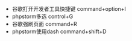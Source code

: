 * 谷歌打开开发者工具快捷键    command+option+I
* phpstorm多选              control+G
* 谷歌强刷页面               command+R
* phpstorm使用dash          command+shift+D
